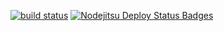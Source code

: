 [![build status](https://secure.travis-ci.org/dscape/hello-world-flatiron-api.png)](http://travis-ci.org/dscape/hello-world-flatiron-api)
[![Nodejitsu Deploy Status Badges](https://webhooks.nodejitsu.com/nharbour/hello-world-flatiron-api.png)](https://webops.nodejitsu.com#nharbour/hello-world-flatiron-api)
